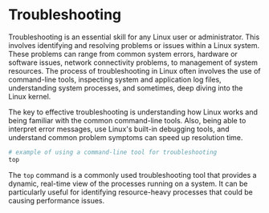 # Troubleshooting 

Troubleshooting is an essential skill for any Linux user or administrator. This involves identifying and resolving problems or issues within a Linux system. These problems can range from common system errors, hardware or software issues, network connectivity problems, to management of system resources. The process of troubleshooting in Linux often involves the use of command-line tools, inspecting system and application log files, understanding system processes, and sometimes, deep diving into the Linux kernel.

The key to effective troubleshooting is understanding how Linux works and being familiar with the common command-line tools. Also, being able to interpret error messages, use Linux's built-in debugging tools, and understand common problem symptoms can speed up resolution time. 

```bash
# example of using a command-line tool for troubleshooting
top
```
The `top` command is a commonly used troubleshooting tool that provides a dynamic, real-time view of the processes running on a system. It can be particularly useful for identifying resource-heavy processes that could be causing performance issues.